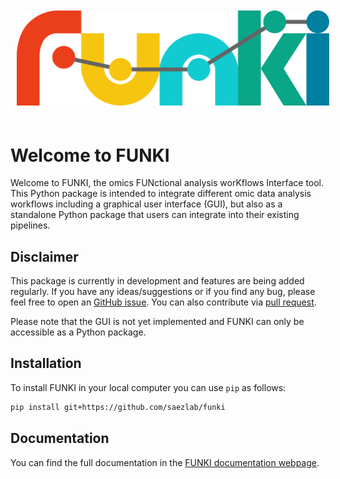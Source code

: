 <img style='padding: 10px 10px 20px 10px;' src='./docs/source/_images/funki_logo.svg' width='500'>

# Welcome to FUNKI

Welcome to FUNKI, the omics FUNctional analysis worKflows Interface tool. This
Python package is intended to integrate different omic data analysis workflows
including a graphical user interface (GUI), but also as a standalone Python
package that users can integrate into their existing pipelines.

## Disclaimer
This package is currently in development and features are being added regularly.
If you have any ideas/suggestions or if you find any bug, please feel free to
open an [GitHub issue](https://github.com/saezlab/FUNKI/issues). You can also
contribute via [pull request](https://github.com/saezlab/FUNKI/pulls).

Please note that the GUI is not yet implemented and FUNKI can only be accessible
as a Python package.

## Installation
To install FUNKI in your local computer you can use `pip` as follows:

```bash
pip install git+https://github.com/saezlab/funki
```

## Documentation
You can find the full documentation in the
[FUNKI documentation webpage](https://saezlab.github.io/FUNKI/).
